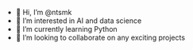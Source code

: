 - 👋 Hi, I’m @ntsmk
- 👀 I’m interested in AI and data science
- 🌱 I’m currently learning Python
- 💞️ I’m looking to collaborate on any exciting projects

<!---
ntsmk/ntsmk is a ✨ special ✨ repository because its `README.md` (this file) appears on your GitHub profile.
You can click the Preview link to take a look at your changes.
--->
